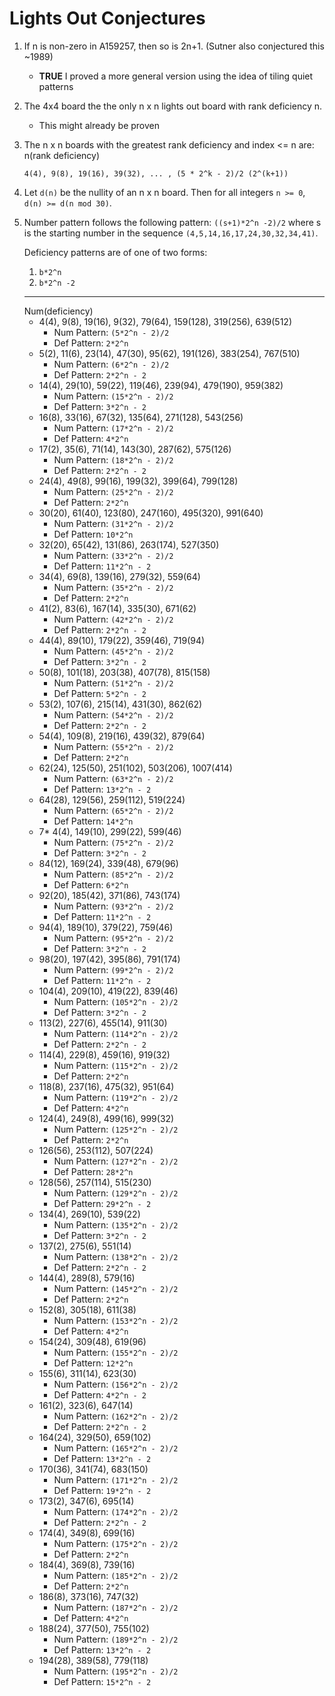 # Lights Out Conjectures

1. If n is non-zero in A159257, then so is 2n+1. (Sutner also conjectured this ~1989)

   - **TRUE** I proved a more general version using the idea of tiling quiet patterns

2. The 4x4 board the the only n x n lights out board with rank deficiency n.

   - This might already be proven

3. The n x n boards with the greatest rank deficiency and index <= n are: n(rank deficiency)

   ```
   4(4), 9(8), 19(16), 39(32), ... , (5 * 2^k - 2)/2 (2^(k+1))
   ```

4. Let `d(n)` be the nullity of an n x n board. Then for all integers `n >= 0`, `d(n) >= d(n mod 30)`.

5. Number pattern follows the following pattern:
   `((s+1)*2^n -2)/2`
   where s is the starting number in the sequence `(4,5,14,16,17,24,30,32,34,41)`.

   Deficiency patterns are of one of two forms:

   1. `b*2^n`
   2. `b*2^n -2`

   <hr />
   Num(deficiency)

   - 4(4), 9(8), 19(16), 9(32), 79(64), 159(128), 319(256), 639(512)
     - Num Pattern: `(5*2^n - 2)/2`
     - Def Pattern: `2*2^n`
   - 5(2), 11(6), 23(14), 47(30), 95(62), 191(126), 383(254), 767(510)
     - Num Pattern: `(6*2^n - 2)/2`
     - Def Pattern: `2*2^n - 2`
   - 14(4), 29(10), 59(22), 119(46), 239(94), 479(190), 959(382)
     - Num Pattern: `(15*2^n - 2)/2`
     - Def Pattern: `3*2^n - 2`
   - 16(8), 33(16), 67(32), 135(64), 271(128), 543(256)
     - Num Pattern: `(17*2^n - 2)/2`
     - Def Pattern: `4*2^n`
   - 17(2), 35(6), 71(14), 143(30), 287(62), 575(126)
     - Num Pattern: `(18*2^n - 2)/2`
     - Def Pattern: `2*2^n - 2`
   - 24(4), 49(8), 99(16), 199(32), 399(64), 799(128)
     - Num Pattern: `(25*2^n - 2)/2`
     - Def Pattern: `2*2^n`
   - 30(20), 61(40), 123(80), 247(160), 495(320), 991(640)
     - Num Pattern: `(31*2^n - 2)/2`
     - Def Pattern: `10*2^n`
   - 32(20), 65(42), 131(86), 263(174), 527(350)
     - Num Pattern: `(33*2^n - 2)/2`
     - Def Pattern: `11*2^n - 2`
   - 34(4), 69(8), 139(16), 279(32), 559(64)
     - Num Pattern: `(35*2^n - 2)/2`
     - Def Pattern: `2*2^n`
   - 41(2), 83(6), 167(14), 335(30), 671(62)
     - Num Pattern: `(42*2^n - 2)/2`
     - Def Pattern: `2*2^n - 2`
   - 44(4), 89(10), 179(22), 359(46), 719(94)
     - Num Pattern: `(45*2^n - 2)/2`
     - Def Pattern: `3*2^n - 2`
   - 50(8), 101(18), 203(38), 407(78), 815(158)
     - Num Pattern: `(51*2^n - 2)/2`
     - Def Pattern: `5*2^n - 2`
   - 53(2), 107(6), 215(14), 431(30), 862(62)
     - Num Pattern: `(54*2^n - 2)/2`
     - Def Pattern: `2*2^n - 2`
   - 54(4), 109(8), 219(16), 439(32), 879(64)
     - Num Pattern: `(55*2^n - 2)/2`
     - Def Pattern: `2*2^n`
   - 62(24), 125(50), 251(102), 503(206), 1007(414)
     - Num Pattern: `(63*2^n - 2)/2`
     - Def Pattern: `13*2^n - 2`
   - 64(28), 129(56), 259(112), 519(224)
     - Num Pattern: `(65*2^n - 2)/2`
     - Def Pattern: `14*2^n`
   - 7\* 4(4), 149(10), 299(22), 599(46)
     - Num Pattern: `(75*2^n - 2)/2`
     - Def Pattern: `3*2^n - 2`
   - 84(12), 169(24), 339(48), 679(96)
     - Num Pattern: `(85*2^n - 2)/2`
     - Def Pattern: `6*2^n`
   - 92(20), 185(42), 371(86), 743(174)
     - Num Pattern: `(93*2^n - 2)/2`
     - Def Pattern: `11*2^n - 2`
   - 94(4), 189(10), 379(22), 759(46)
     - Num Pattern: `(95*2^n - 2)/2`
     - Def Pattern: `3*2^n - 2`
   - 98(20), 197(42), 395(86), 791(174)
     - Num Pattern: `(99*2^n - 2)/2`
     - Def Pattern: `11*2^n - 2`
   - 104(4), 209(10), 419(22), 839(46)
     - Num Pattern: `(105*2^n - 2)/2`
     - Def Pattern: `3*2^n - 2`
   - 113(2), 227(6), 455(14), 911(30)
     - Num Pattern: `(114*2^n - 2)/2`
     - Def Pattern: `2*2^n - 2`
   - 114(4), 229(8), 459(16), 919(32)
     - Num Pattern: `(115*2^n - 2)/2`
     - Def Pattern: `2*2^n`
   - 118(8), 237(16), 475(32), 951(64)
     - Num Pattern: `(119*2^n - 2)/2`
     - Def Pattern: `4*2^n`
   - 124(4), 249(8), 499(16), 999(32)
     - Num Pattern: `(125*2^n - 2)/2`
     - Def Pattern: `2*2^n`
   - 126(56), 253(112), 507(224)
     - Num Pattern: `(127*2^n - 2)/2`
     - Def Pattern: `28*2^n`
   - 128(56), 257(114), 515(230)
     - Num Pattern: `(129*2^n - 2)/2`
     - Def Pattern: `29*2^n - 2`
   - 134(4), 269(10), 539(22)
     - Num Pattern: `(135*2^n - 2)/2`
     - Def Pattern: `3*2^n - 2`
   - 137(2), 275(6), 551(14)
     - Num Pattern: `(138*2^n - 2)/2`
     - Def Pattern: `2*2^n - 2`
   - 144(4), 289(8), 579(16)
     - Num Pattern: `(145*2^n - 2)/2`
     - Def Pattern: `2*2^n`
   - 152(8), 305(18), 611(38)
     - Num Pattern: `(153*2^n - 2)/2`
     - Def Pattern: `4*2^n`
   - 154(24), 309(48), 619(96)
     - Num Pattern: `(155*2^n - 2)/2`
     - Def Pattern: `12*2^n`
   - 155(6), 311(14), 623(30)
     - Num Pattern: `(156*2^n - 2)/2`
     - Def Pattern: `4*2^n - 2`
   - 161(2), 323(6), 647(14)
     - Num Pattern: `(162*2^n - 2)/2`
     - Def Pattern: `2*2^n - 2`
   - 164(24), 329(50), 659(102)
     - Num Pattern: `(165*2^n - 2)/2`
     - Def Pattern: `13*2^n - 2`
   - 170(36), 341(74), 683(150)
     - Num Pattern: `(171*2^n - 2)/2`
     - Def Pattern: `19*2^n - 2`
   - 173(2), 347(6), 695(14)
     - Num Pattern: `(174*2^n - 2)/2`
     - Def Pattern: `2*2^n - 2`
   - 174(4), 349(8), 699(16)
     - Num Pattern: `(175*2^n - 2)/2`
     - Def Pattern: `2*2^n`
   - 184(4), 369(8), 739(16)
     - Num Pattern: `(185*2^n - 2)/2`
     - Def Pattern: `2*2^n`
   - 186(8), 373(16), 747(32)
     - Num Pattern: `(187*2^n - 2)/2`
     - Def Pattern: `4*2^n`
   - 188(24), 377(50), 755(102)
     - Num Pattern: `(189*2^n - 2)/2`
     - Def Pattern: `13*2^n - 2`
   - 194(28), 389(58), 779(118)
     - Num Pattern: `(195*2^n - 2)/2`
     - Def Pattern: `15*2^n - 2`
